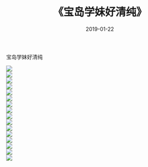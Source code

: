 ﻿---
layout: post
title:  《宝岛学妹好清纯》
date:   2019-01-22
img: http://img.660000.xyz/Sharelink/唯美/2019/宝岛学妹好清纯/000.jpg
categories: [美女, 清纯, 唯美]
---

宝岛学妹好清纯

  ![](http://img.660000.xyz/Sharelink/唯美/2019/宝岛学妹好清纯/001.jpg) <br> ![](http://img.660000.xyz/Sharelink/唯美/2019/宝岛学妹好清纯/002.jpg) <br> ![](http://img.660000.xyz/Sharelink/唯美/2019/宝岛学妹好清纯/003.jpg) <br> ![](http://img.660000.xyz/Sharelink/唯美/2019/宝岛学妹好清纯/004.jpg) <br> ![](http://img.660000.xyz/Sharelink/唯美/2019/宝岛学妹好清纯/005.jpg) <br> ![](http://img.660000.xyz/Sharelink/唯美/2019/宝岛学妹好清纯/006.jpg) <br> ![](http://img.660000.xyz/Sharelink/唯美/2019/宝岛学妹好清纯/007.jpg) <br> ![](http://img.660000.xyz/Sharelink/唯美/2019/宝岛学妹好清纯/008.jpg) <br> ![](http://img.660000.xyz/Sharelink/唯美/2019/宝岛学妹好清纯/009.jpg) <br> ![](http://img.660000.xyz/Sharelink/唯美/2019/宝岛学妹好清纯/010.jpg) <br> ![](http://img.660000.xyz/Sharelink/唯美/2019/宝岛学妹好清纯/011.jpg) <br> ![](http://img.660000.xyz/Sharelink/唯美/2019/宝岛学妹好清纯/012.jpg) <br> ![](http://img.660000.xyz/Sharelink/唯美/2019/宝岛学妹好清纯/013.jpg) <br> ![](http://img.660000.xyz/Sharelink/唯美/2019/宝岛学妹好清纯/014.jpg) <br> ![](http://img.660000.xyz/Sharelink/唯美/2019/宝岛学妹好清纯/015.jpg) <br> ![](http://img.660000.xyz/Sharelink/唯美/2019/宝岛学妹好清纯/016.jpg) <br>